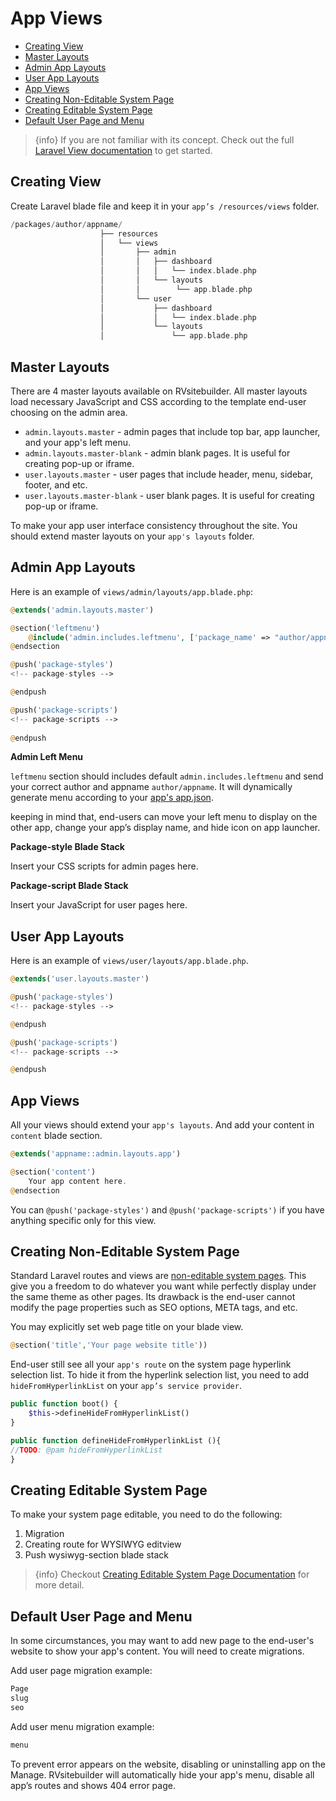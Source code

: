 # App Views

  - [Creating View](#Creating-View)
  - [Master Layouts](#Master-Layouts) 
  - [Admin App Layouts](#Admin-App-Layouts)
  - [User App Layouts](#User-App-Layouts) 
  - [App Views](#App-Views)
  - [Creating Non-Editable System Page](#Creating-Non-Editable-System-Page) 
  - [Creating Editable System Page](#Creating-Editable-System-Page)
  - [Default User Page and Menu](#Default-User-Page-and-Menu) 

> {info} If you are not familiar with its concept. Check out the full [Laravel View documentation](https://laravel.com/docs/master/views) to get started. 

<a name="Creating-View"></a>
## Creating View

Create Laravel blade file and keep it in your `app’s /resources/views` folder. 

```php
/packages/author/appname/
                    ├── resources
                    │   └── views
                    │       ├── admin
                    │       │   ├── dashboard
                    │       │   │   └── index.blade.php
                    │       │   └── layouts
                    │       │        └── app.blade.php
                    │       └── user
                    │           ├── dashboard
                    │           │   └── index.blade.php
                    │           └── layouts
                    │               └── app.blade.php
```
<a name="Master-Layouts"></a>
## Master Layouts

There are 4 master layouts available on RVsitebuilder. All master layouts load necessary JavaScript and CSS according to the template end-user choosing on the admin area.
- `admin.layouts.master` - admin pages that include top bar, app launcher, and your app's left menu. 
- `admin.layouts.master-blank` - admin blank pages. It is useful for creating pop-up or iframe. 
- `user.layouts.master` - user pages that include header, menu, sidebar, footer, and etc. 
- `user.layouts.master-blank` - user blank pages. It is useful for creating pop-up or iframe. 

To make your app user interface consistency throughout the site. You should extend master layouts on your `app's layouts` folder. 

<a name="Admin-App-Layouts"></a>
## Admin App Layouts

Here is an example of `views/admin/layouts/app.blade.php`:
```php
@extends('admin.layouts.master')

@section('leftmenu')
	@include('admin.includes.leftmenu', ['package_name' => "author/appname"])
@endsection

@push('package-styles')
<!-- package-styles -->

@endpush

@push('package-scripts')
<!-- package-scripts -->
    
@endpush
```

**Admin Left Menu**

`leftmenu` section should includes default `admin.includes.leftmenu` and send your correct author and appname `author/appname`. It will dynamically generate menu according to your [app's app.json](app-configuration-app-json.md). 

keeping in mind that, end-users can move your left menu to display on the other app, change your app’s display name, and hide icon on app launcher.


**Package-style Blade Stack**

Insert your CSS scripts for admin pages here.


**Package-script Blade Stack** 

Insert your JavaScript for user pages here.


<a name="User-App-Layouts"></a>
## User App Layouts

Here is an example of `views/user/layouts/app.blade.php`.
```php
@extends('user.layouts.master')

@push('package-styles')
<!-- package-styles -->

@endpush

@push('package-scripts')
<!-- package-scripts -->

@endpush
```
<a name="App-Views"></a>
## App Views

All your views should extend your `app's layouts`. And add your content in `content` blade section.

```php
@extends('appname::admin.layouts.app')

@section('content')
    Your app content here.
@endsection
```
You can `@push('package-styles')` and `@push('package-scripts')` if you have anything specific only for this view.


<a name="Creating-Non-Editable-System-Page"></a>
## Creating Non-Editable System Page

Standard Laravel routes and views are [non-editable system pages](page-type.md). This give you a freedom to do whatever you want while perfectly display under the same theme as other pages. Its drawback is the end-user cannot modify the page properties such as SEO options, META tags, and etc.

You may explicitly set web page title on your blade view.
```php
@section('title','Your page website title'))
```

End-user still see all your `app's route` on the system page hyperlink selection list. To hide it from the hyperlink selection list, you need to add `hideFromHyperlinkList` on your `app’s service provider`. 

```php
public function boot() { 
    $this->defineHideFromHyperlinkList()  
} 

public function defineHideFromHyperlinkList (){ 
//TODO: @pam hideFromHyperlinkList
}
``` 
<a name="Creating-Editable-System-Page"></a>
## Creating Editable System Page 

To make your system page editable, you need to do the following:

1. Migration
2. Creating route for WYSIWYG editview
3. Push wysiwyg-section blade stack

> {info} Checkout [Creating Editable System Page Documentation](creating-editable-system-page.md) for more detail.


<a name="Default-User-Page-and-Menu"></a>
## Default User Page and Menu 

In some circumstances, you may want to add new page to the end-user's website to show your app's content. You will need to create migrations.

<!-- TODO: @pam default app's user page and menu -->

Add user page migration example: 
```php
Page
slug
seo
``` 

Add user menu migration example: 
```php
menu
``` 

To prevent error appears on the website, disabling or uninstalling app on the Manage.  RVsitebuilder will automatically hide your app's menu, disable all app’s routes and shows 404 error page.  


 

